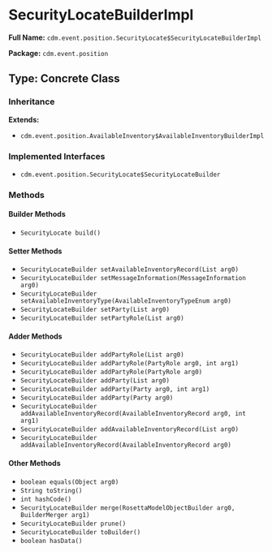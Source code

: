 # SecurityLocateBuilderImpl

**Full Name:** `cdm.event.position.SecurityLocate$SecurityLocateBuilderImpl`

**Package:** `cdm.event.position`

## Type: Concrete Class

### Inheritance

**Extends:**
- `cdm.event.position.AvailableInventory$AvailableInventoryBuilderImpl`

### Implemented Interfaces

- `cdm.event.position.SecurityLocate$SecurityLocateBuilder`

### Methods

#### Builder Methods

- `SecurityLocate build()`

#### Setter Methods

- `SecurityLocateBuilder setAvailableInventoryRecord(List arg0)`
- `SecurityLocateBuilder setMessageInformation(MessageInformation arg0)`
- `SecurityLocateBuilder setAvailableInventoryType(AvailableInventoryTypeEnum arg0)`
- `SecurityLocateBuilder setParty(List arg0)`
- `SecurityLocateBuilder setPartyRole(List arg0)`

#### Adder Methods

- `SecurityLocateBuilder addPartyRole(List arg0)`
- `SecurityLocateBuilder addPartyRole(PartyRole arg0, int arg1)`
- `SecurityLocateBuilder addPartyRole(PartyRole arg0)`
- `SecurityLocateBuilder addParty(List arg0)`
- `SecurityLocateBuilder addParty(Party arg0, int arg1)`
- `SecurityLocateBuilder addParty(Party arg0)`
- `SecurityLocateBuilder addAvailableInventoryRecord(AvailableInventoryRecord arg0, int arg1)`
- `SecurityLocateBuilder addAvailableInventoryRecord(List arg0)`
- `SecurityLocateBuilder addAvailableInventoryRecord(AvailableInventoryRecord arg0)`

#### Other Methods

- `boolean equals(Object arg0)`
- `String toString()`
- `int hashCode()`
- `SecurityLocateBuilder merge(RosettaModelObjectBuilder arg0, BuilderMerger arg1)`
- `SecurityLocateBuilder prune()`
- `SecurityLocateBuilder toBuilder()`
- `boolean hasData()`


